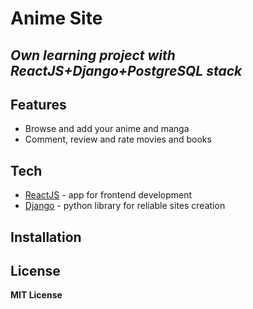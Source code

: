 # Anime Site
## _Own learning project with ReactJS+Django+PostgreSQL stack_


## Features

- Browse and add your anime and manga
- Comment, review and rate movies and books

## Tech

 - [ReactJS] - app for frontend development
 - [Django] - python library for reliable sites creation

## Installation

## License

**MIT License**

[//]: #links

[ReactJS]: https://react.dev/
[Django]: https://www.djangoproject.com/